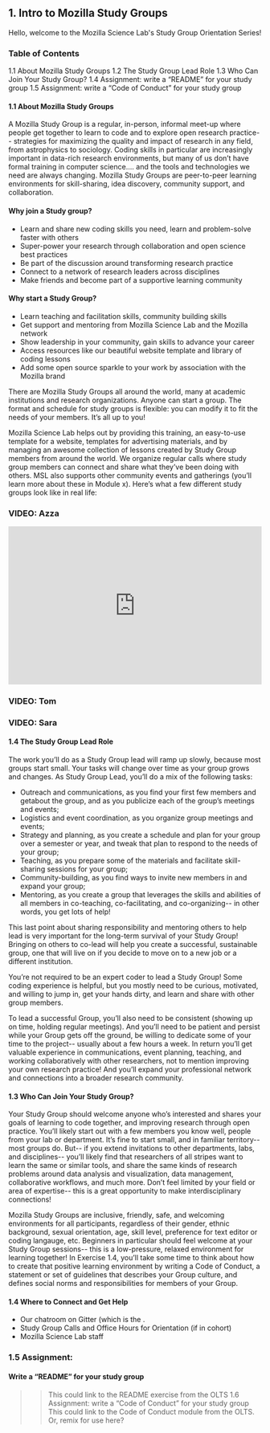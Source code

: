 ## 1. Intro to Mozilla Study Groups

Hello, welcome to the Mozilla Science Lab's Study Group Orientation Series!

### Table of Contents

1.1 About Mozilla Study Groups
1.2 The Study Group Lead Role
1.3 Who Can Join Your Study Group?
1.4 Assignment: write a “README” for your study group
1.5 Assignment: write a “Code of Conduct” for your study group


#### 1.1 About Mozilla Study Groups

A Mozilla Study Group is a regular, in-person, informal meet-up where people get together to learn to code and to explore open research practice-- strategies for maximizing the quality and impact of research in any field, from astrophysics to sociology. Coding skills in particular are increasingly important in data-rich research environments, but many of us don’t have formal training in computer science…. and the tools and technologies we need are always changing. Mozilla Study Groups are peer-to-peer learning environments for skill-sharing, idea discovery, community support, and collaboration. 

#### Why join a Study group?

* Learn and share new coding skills you need, learn and problem-solve faster with others
* Super-power your research through collaboration and open science best practices
* Be part of the discussion around transforming research practice 
* Connect to a network of research leaders across disciplines
* Make friends and  become part of a supportive learning community

#### Why start a Study Group?
* Learn teaching and facilitation skills, community building skills
* Get support and mentoring from Mozilla Science Lab and the Mozilla network
* Show leadership in your community, gain skills to advance your career
* Access resources like our beautiful website template and library of coding lessons
* Add some open source sparkle to your work by association with the Mozilla brand  

There are Mozilla Study Groups all around the world, many at academic institutions and research organizations. Anyone can start a group. The format and schedule for study groups is flexible: you can modify it to fit the needs of your members. It’s all up to you! 

Mozilla Science Lab helps out by providing this training, an easy-to-use template for a website, templates for advertising materials, and by managing an awesome collection of lessons created by Study Group members from around the world. We organize regular calls where study group members can connect and share what they’ve been doing with others. MSL also supports other community events and gatherings (you’ll learn more about these in Module x). Here’s what a few different study groups look like in real life:

### VIDEO: Azza

<iframe width="100%" height="315" src="https://www.youtube.com/embed/VzuBJTtwm3o" frameborder="0" allowfullscreen></iframe>
    
### VIDEO: Tom

### VIDEO: Sara

#### 1.4 The Study Group Lead Role

The work you’ll do as a Study Group lead will ramp up slowly, because most groups start small. Your tasks will change over time as your group grows and changes. As Study Group Lead, you’ll do a mix of the following tasks:

* Outreach and communications, as you find your first few members and getabout the group, and as you publicize each of the group’s meetings and events;
* Logistics and event coordination, as you organize group meetings and events;
* Strategy and planning, as you create a schedule and plan for your group over a semester or year, and tweak that plan to respond to the needs of your group;
* Teaching, as you prepare some of the materials and facilitate skill-sharing sessions for your group;
* Community-building, as you find ways to invite new members in and expand your group;
* Mentoring, as you create a group that leverages the skills and abilities of all members in co-teaching, co-facilitating, and co-organizing-- in other words, you get lots of help!

This last point about sharing responsibility and mentoring others to help lead is very important for the long-term survival of your Study Group! Bringing on others to co-lead will help you create a successful, sustainable group, one that will live on if you decide to move on to a new job or a different institution. 

You’re not required to be an expert coder to lead a Study Group! Some coding experience is helpful, but you mostly need to be curious, motivated, and willing to jump in, get your hands dirty, and learn and share with other group members. 

To lead a successful Group, you’ll also need to be consistent (showing up on time, holding regular meetings). And you’ll need to be patient and persist while your Group gets off the ground, be willing to dedicate some of your time to the project-- usually about a few hours a week. In return you’ll get valuable experience in communications, event planning, teaching, and working collaboratively with other researchers, not to mention improving your own research practice! And you’ll expand your professional network and connections into a broader research community. 

#### 1.3 Who Can Join Your Study Group?

Your Study Group should welcome anyone who’s interested and shares your goals of learning to code together, and improving research through open practice. You’ll likely start out with a few members you know well, people from your lab or department. It’s fine to start small, and in familiar territory-- most groups do. But-- if you extend invitations to other departments, labs, and disciplines-- you’ll likely find that researchers of all stripes want to learn the same or similar tools, and share the same kinds of research problems around data analysis and visualization, data management, collaborative workflows, and much more. Don’t feel limited by your field or area of expertise-- this is a great opportunity to make interdisciplinary connections! 

Mozilla Study Groups are inclusive, friendly, safe, and welcoming environments for all participants, regardless of their gender, ethnic background, sexual orientation, age, skill level, preference for text editor or coding langauge, etc.  Beginners in particular should feel welcome at your Study Group sessions-- this is a low-pressure, relaxed environment for learning together! In Exercise 1.4, you’ll take some time to think about how to create that positive learning environment by writing a Code of Conduct, a statement or set of guidelines that describes your Group culture, and defines social norms and responsibilities for members of your Group. 


#### 1.4 Where to Connect and Get Help 

* Our chatroom on Gitter (which is the . 
* Study Group Calls and Office Hours for Orientation (if in cohort)
* Mozilla Science Lab staff


### 1.5 Assignment: 
#### Write a “README” for your study group

>> This could link to the README exercise from the OLTS
1.6 Assignment: write a “Code of Conduct” for your study group
>>This could link to the Code of Conduct module from the OLTS. Or, remix for use here? 

